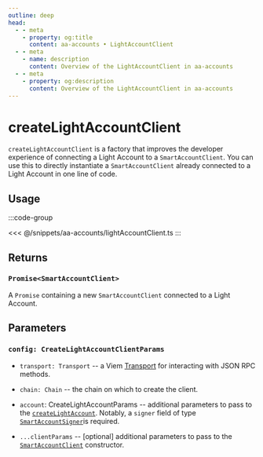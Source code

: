 ```yaml
---
outline: deep
head:
  - - meta
    - property: og:title
      content: aa-accounts • LightAccountClient
  - - meta
    - name: description
      content: Overview of the LightAccountClient in aa-accounts
  - - meta
    - property: og:description
      content: Overview of the LightAccountClient in aa-accounts
---
```


# createLightAccountClient

`createLightAccountClient` is a factory that improves the developer experience of connecting a Light Account to a `SmartAccountClient`. You can use this to directly instantiate a `SmartAccountClient` already connected to a Light Account in one line of code.

## Usage

:::code-group

<<< @/snippets/aa-accounts/lightAccountClient.ts
:::

## Returns

### `Promise<SmartAccountClient>`

A `Promise` containing a new `SmartAccountClient` connected to a Light Account.

## Parameters

### `config: CreateLightAccountClientParams`

- `transport: Transport` -- a Viem [Transport](https://viem.sh/docs/glossary/types#transport) for interacting with JSON RPC methods.

- `chain: Chain` -- the chain on which to create the client.

- `account`: CreateLightAccountParams -- additional parameters to pass to the [`createLightAccount`](/packages/aa-accounts/light-account/#createlightaccount). Notably, a `signer` field of type [`SmartAccountSigner`](/resources/types.html#smartaccountsigner)is required.

- `...clientParams` -- [optional] additional parameters to pass to the [`SmartAccountClient`](/packages/aa-core/smart-account-client/) constructor.
